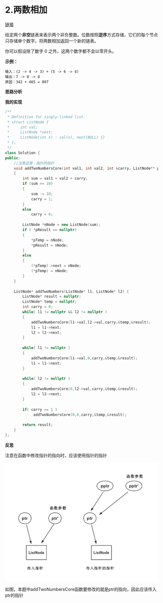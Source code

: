 # 2.两数相加

[链接](https://leetcode-cn.com/problems/add-two-numbers/description/)

给定两个**非空**链表来表示两个非负整数。位数按照**逆序**方式存储，它们的每个节点只存储单个数字。将两数相加返回一个新的链表。

你可以假设除了数字 0 之外，这两个数字都不会以零开头。

**示例：**

```
输入：(2 -> 4 -> 3) + (5 -> 6 -> 4)
输出：7 -> 0 -> 8
原因：342 + 465 = 807
```

**思路分析**



**我的实现**

```c++
/**
 * Definition for singly-linked list.
 * struct ListNode {
 *     int val;
 *     ListNode *next;
 *     ListNode(int x) : val(x), next(NULL) {}
 * };
 */
class Solution {
public:
    //注意这里：指针的指针
	void addTwoNumbersCore(int val1, int val2, int &carry, ListNode** pTemp, ListNode** pResult)
	{
		int sum = val1 + val2 + carry;
		if (sum >= 10)
		{
			sum -= 10;
			carry = 1;
		}
		else
			carry = 0;

		ListNode *nNode = new ListNode(sum);
		if ( *pResult == nullptr)
		{
			*pTemp = nNode;
			*pResult = nNode;
		}
		else
		{
			(*pTemp)->next = nNode;
			(*pTemp) = nNode;
		}
	}
    
    ListNode* addTwoNumbers(ListNode* l1, ListNode* l2) {
        ListNode* result = nullptr;
        ListNode* temp = nullptr;
        int carry = 0;
        while( l1 != nullptr && l2 != nullptr )
        {
            addTwoNumbersCore(l1->val,l2->val,carry,&temp,&result);
            l1 = l1->next;
            l2 = l2->next;
        }
        
        while( l1 != nullptr )
        {
            addTwoNumbersCore(l1->val,0,carry,&temp,&result);
            l1 = l1->next;
        }
        
        while( l2 != nullptr )
        {
            addTwoNumbersCore(0,l2->val,carry,&temp,&result);
            l2 = l2->next;
        }
        
        if( carry == 1 )
        	 addTwoNumbersCore(0,0,carry,&temp,&result);
        
        return result;
    }
};
```

**反思**

注意在函数中修改指针的指向时，应该使用指针的指针

![](../Img/2.两数相加.png)

如图，本题中addTwoNumbersCore函数要修改的就是ptr的指向，因此应该传入ptr的指针